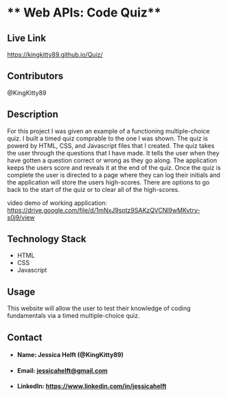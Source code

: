# ** Web APIs: Code Quiz**

## **Live Link**

https://kingkitty89.github.io/Quiz/

## **Contributors**

@KingKitty89


## **Description**

For this project I was given an example of a functioning multiple-choice quiz. I built a timed quiz comprable to the one I was shown. The quiz is powerd by HTML, CSS, and Javascript files that I created. The quiz takes the user through the questions that I have made. It tells the user when they have gotten a question correct or wrong as they go along. The application keeps the users score and reveals it at the end of the quiz. Once the quiz is complete the user is directed to a page where they can log their initials and the application will store the users high-scores. There are options to go back to the start of the quiz or to clear all of the high-scores.

video demo of working application: https://drive.google.com/file/d/1mNxJ9sptz9SAKzQVCNl9wMKvtry-s0j9/view

## **Technology Stack**
* HTML 
* CSS 
* Javascript

## **Usage**

This website will allow the user to test their knowledge of coding fundamentals via a timed multiple-choice quiz.

## **Contact**
* #### **Name:** Jessica Helft (@KingKitty89)
* #### **Email:** [jessicahelft@gmail.com](jessicahelft@gmail.com)
* #### **LinkedIn:** https://www.linkedin.com/in/jessicahelft
